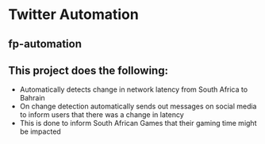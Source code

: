 <h1>Twitter Automation</h1>
 <h2>fp-automation</h2>
    
  <h2>This project does the following:</h2>
     <ul>
        <li>Automatically detects change in network latency from South Africa to Bahrain</li>
        <li>On change detection automatically sends out messages on social media to inform users that there was a change in latency</li>
        <li>This is done to inform South African Games that their gaming time might be impacted</li>
      </ul>
   
